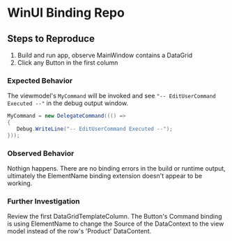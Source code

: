 # WinUI Binding Repo

## Steps to Reproduce

1. Build and run app, observe MainWindow contains a DataGrid
2. Click any Button in the first column

### Expected Behavior

The viewmodel's `MyCommand` will be invoked and see `"-- EditUserCommand Executed --"` in the debug output window. 

```csharp
MyCommand = new DelegateCommand((() =>
{
   Debug.WriteLine("-- EditUserCommand Executed --");
}));
```

### Observed Behavior

Nothign happens. There are no binding errors in the build or runtime output, ultimately the ElementName binding extension doesn't appear to be working.

### Further Investigation

Review the first DataGridTemplateColumn. The Button's Command binding is using ElementName to change the Source of the DataContext to the view model instead of the row's 'Product' DataContent.
